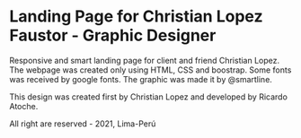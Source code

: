# Landing Page for Christian Lopez Faustor - Graphic Designer

Responsive and smart landing page for client and friend Christian Lopez.
The webpage was created only using HTML, CSS and boostrap.
Some fonts was received by google fonts.
The graphic was made it by @smartline.

This design was created first by Christian Lopez and developed by Ricardo Atoche. 

All right are reserved - 2021, Lima-Perú
